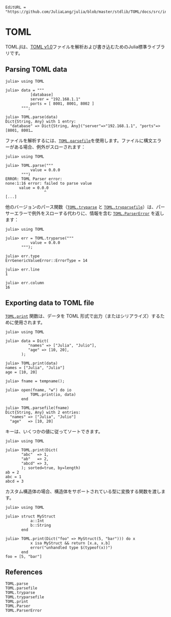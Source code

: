 ```@meta
EditURL = "https://github.com/JuliaLang/julia/blob/master/stdlib/TOML/docs/src/index.md"
```

# TOML

TOML.jlは、[TOML v1.0](https://toml.io/en/)ファイルを解析および書き込むためのJulia標準ライブラリです。

## Parsing TOML data

```jldoctest
julia> using TOML

julia> data = """
           [database]
           server = "192.168.1.1"
           ports = [ 8001, 8001, 8002 ]
       """;

julia> TOML.parse(data)
Dict{String, Any} with 1 entry:
  "database" => Dict{String, Any}("server"=>"192.168.1.1", "ports"=>[8001, 8001…
```

ファイルを解析するには、[`TOML.parsefile`](@ref)を使用します。ファイルに構文エラーがある場合、例外がスローされます：

```jldoctest
julia> using TOML

julia> TOML.parse("""
           value = 0.0.0
       """)
ERROR: TOML Parser error:
none:1:16 error: failed to parse value
      value = 0.0.0
                 ^
[...]
```

他のバージョンのパース関数（[`TOML.tryparse`](@ref) と [`TOML.tryparsefile`](@ref)）は、パーサーエラーで例外をスローする代わりに、情報を含む [`TOML.ParserError`](@ref) を返します：

```jldoctest
julia> using TOML

julia> err = TOML.tryparse("""
           value = 0.0.0
       """);

julia> err.type
ErrGenericValueError::ErrorType = 14

julia> err.line
1

julia> err.column
16
```

## Exporting data to TOML file

[`TOML.print`](@ref) 関数は、データを TOML 形式で出力（またはシリアライズ）するために使用されます。

```jldoctest
julia> using TOML

julia> data = Dict(
          "names" => ["Julia", "Julio"],
          "age" => [10, 20],
       );

julia> TOML.print(data)
names = ["Julia", "Julio"]
age = [10, 20]

julia> fname = tempname();

julia> open(fname, "w") do io
           TOML.print(io, data)
       end

julia> TOML.parsefile(fname)
Dict{String, Any} with 2 entries:
  "names" => ["Julia", "Julio"]
  "age"   => [10, 20]
```

キーは、いくつかの値に従ってソートできます。

```jldoctest
julia> using TOML

julia> TOML.print(Dict(
       "abc"  => 1,
       "ab"   => 2,
       "abcd" => 3,
       ); sorted=true, by=length)
ab = 2
abc = 1
abcd = 3
```

カスタム構造体の場合、構造体をサポートされている型に変換する関数を渡します。

```jldoctest
julia> using TOML

julia> struct MyStruct
           a::Int
           b::String
       end

julia> TOML.print(Dict("foo" => MyStruct(5, "bar"))) do x
           x isa MyStruct && return [x.a, x.b]
           error("unhandled type $(typeof(x))")
       end
foo = [5, "bar"]
```

## References

```@docs
TOML.parse
TOML.parsefile
TOML.tryparse
TOML.tryparsefile
TOML.print
TOML.Parser
TOML.ParserError
```

